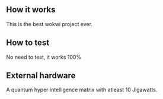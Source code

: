 <!---

This file is used to generate your project datasheet. Please fill in the information below and delete any unused
sections.

You can also include images in this folder and reference them in the markdown. Each image must be less than
512 kb in size, and the combined size of all images must be less than 1 MB.
-->

## How it works

This is the best wokwi project ever.

## How to test

No need to test, it works 100%

## External hardware

A quantum hyper intelligence matrix with atleast 10 Jigawatts.
